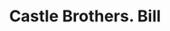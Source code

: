 ---
doi: 10.7916/D85M7HPM
date_other: '1890'
date_other_textual: 1890-1899
form: printed ephemera
genre:
- Invoices
name:
- Castle Brothers
object_in_context_url: https://biggert.cul.columbia.edu/items/view/ave_biggert_00026
subject_hierarchical_geographic:
- San Francisco, California, United States
subject_name:
- Castle Brothers
title: Castle Brothers. Bill
sort_title: Castle Brothers. Bill
call_number: ave_biggert_00026
coordinates:
- 37.78333333333333,-122.41666666666667
pid: ave_biggert_00026
identifiers: ave_biggert_00026
thumbnail: https://derivativo-3.library.columbia.edu/iiif/2/ldpd:342886/full/!256,256/0/native.jpg
permalink: "/biggert/ave_biggert_00026/"
layout: iiif-image-page
---